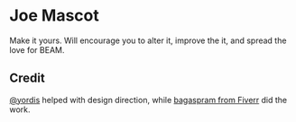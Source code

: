 # Joe Mascot

Make it yours. Will encourage you to alter it, improve the it, and spread the
love for BEAM.

## Credit

[@yordis](https://github.com/yordis) helped with design direction, while
[bagaspram from Fiverr](https://www.fiverr.com/bagaspram) did the work.
